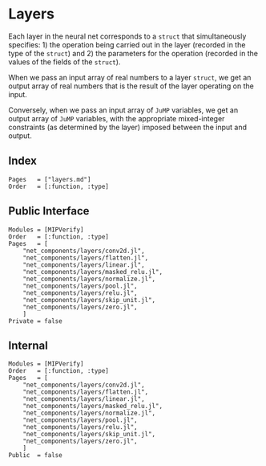 # Layers

Each layer in the neural net corresponds to a `struct` that simultaneously specifies: 1) the operation being carried out in the layer (recorded in the type of the `struct`) and 2) the parameters for the operation (recorded in the values of the fields of the `struct`).

When we pass an input array of real numbers to a layer `struct`, we get an output array of real numbers that is the result of the layer operating on the input.

Conversely, when we pass an input array of `JuMP` variables, we get an output array of `JuMP` variables, with the appropriate mixed-integer constraints (as determined
by the layer) imposed between the input and output.

## Index

```@index
Pages   = ["layers.md"]
Order   = [:function, :type]
```

## Public Interface

```@autodocs
Modules = [MIPVerify]
Order   = [:function, :type]
Pages   = [
    "net_components/layers/conv2d.jl",
    "net_components/layers/flatten.jl",
    "net_components/layers/linear.jl",
    "net_components/layers/masked_relu.jl",
    "net_components/layers/normalize.jl",
    "net_components/layers/pool.jl",
    "net_components/layers/relu.jl",
    "net_components/layers/skip_unit.jl",
    "net_components/layers/zero.jl",
    ]
Private = false
```

## Internal

```@autodocs
Modules = [MIPVerify]
Order   = [:function, :type]
Pages   = [
    "net_components/layers/conv2d.jl",
    "net_components/layers/flatten.jl",
    "net_components/layers/linear.jl",
    "net_components/layers/masked_relu.jl",
    "net_components/layers/normalize.jl",
    "net_components/layers/pool.jl",
    "net_components/layers/relu.jl",
    "net_components/layers/skip_unit.jl",
    "net_components/layers/zero.jl",
    ]
Public  = false
```
